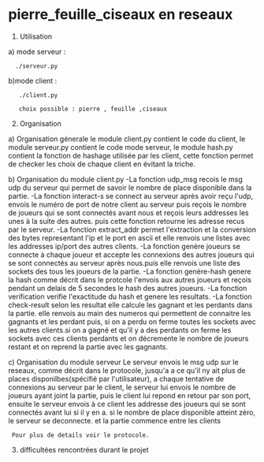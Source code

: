 # pierre_feuille_ciseaux en reseaux

1) Utilisation 
  
  a) mode serveur : 
      
      ./serveur.py

  b)mode client : 
       
       ./client.py
       
       choix possible : pierre , feuille ,ciseaux 
       


2) Organisation

  a) Organisation génerale
     le module client.py contient le code du client, le module serveur.py contient le code mode serveur, le module hash.py        contient la fonction de hashage utilisée par les client, cette fonction permet de checker les choix de chaque client en      évitant la triche.
     
  b) Organisation du module client.py 
     -La fonction udp_msg recois le msg udp du serveur qui permet de savoir le nombre de place disponible dans la partie.
     -La fonction interact-s se connect au serveur après avoir reçu l'udp, envois le numéro de port de notre client au             serveur puis reçois le nombre de joueurs qui se sont connectés avant nous et reçois leurs addresses les unes à la suite       des autres. puis cette fonction retourne les adresse recus par le serveur.
     -La fonction extract_addr permet l'extraction et la conversion des bytes representant l'ip et le port en ascii et elle         renvois une listes avec les addresses ip/port des autres clients.
     -La fonction genère joueurs se connecte à chaque joueur et accepte les connexions des autres joueurs qui se sont               connectés au serveur après nous.puis elle renvois une liste des sockets des tous les joueurs de la partie.
     -La fonction genère-hash genere la hash comme décrit dans le protcole l'envois aux autres joueurs et reçois pendant un         delais de 5 secondes le hash des autres joueurs.
     -La fonction verification verifie l'exactitude du hash et genere les resultats.
     -La fonction check-result selon les resultat elle calcule les gagnant et les perdants dans la partie. elle renvois au         main des numeros qui permettent de connaitre les gagnants et les perdant puis, si on a perdu on ferme toutes les             sockets avec les autres clients.si on a gagné et qu'il y a des perdants on ferme les sockets avec ces clients perdants       et on décremente le nombre de joueurs restant et on reprend la partie avec les gagnants.
  
  c) Organisation du module serveur
     Le serveur envois le msg udp sur le reseaux, comme décrit dans le protocole, jusqu'a a ce qu'il ny ait plus de places        disponilbes(spécifié par l'utilisateur), a chaque tentative de connexions au serveur par le client, le serveur lui            envois le nombre de joueurs ayant joint la partie, puis le client lui repond en retour par son port, ensuite le serveur      envois à ce client les addresse des joueurs qui se sont connectés avant lui si il y en a. si le nombre de place              disponible atteint zéro, le serveur se deconnecte. et la partie commence entre les clients
     
     Pour plus de details voir le protocole.
     
3) difficultées rencontrées durant le projet 
  
     
     
  
     
       
   

